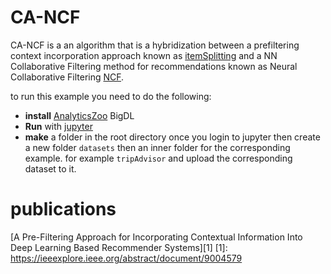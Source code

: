 # CA-NCF

CA-NCF is a an algorithm that is a hybridization between a prefiltering context incorporation approach known as [itemSplitting](http://www.inf.unibz.it/~ricci/papers/item-splitting-umuai-2013.pdf) and a NN Collaborative Filtering method for recommendations known as Neural Collaborative Filtering [NCF](https://arxiv.org/abs/1708.05031).

to run this example you need to do the following:

* **install** [AnalyticsZoo](https://analytics-zoo.github.io/0.2.0/#PythonUserGuide/install/) BigDL
* **Run** with [jupyter](https://analytics-zoo.github.io/0.2.0/#PythonUserGuide/run/#run-with-jupyter-notebook)
* **make** a folder in the root directory once you login to jupyter then create a new folder `datasets` then an inner folder for the corresponding example. for example `tripAdvisor` and upload the corresponding dataset to it.

# publications
[A Pre-Filtering Approach for Incorporating Contextual Information Into Deep Learning Based Recommender Systems][1]
[1]: https://ieeexplore.ieee.org/abstract/document/9004579
